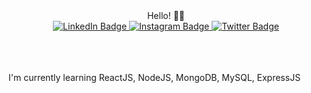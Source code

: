 <div id="header" align="center">
  Hello! 👋🏻
</div>

<div id="badges" align="center">
  <a href="https://www.linkedin.com/in/venska-arman-nur-rosyidin-313903b6/">
    <img src="https://img.shields.io/badge/LinkedIn-blue?style=for-the-badge&logo=linkedin&logoColor=white" alt="LinkedIn Badge"/>
  </a>
  <a href="https://www.instagram.com/">
    <img src="https://img.shields.io/badge/Instagram-E4405F?style=for-the-badge&logo=instagram&logoColor=white" alt="Instagram Badge"/>
  </a>
  <a href="https://twitter.com/m_artabak">
    <img src="https://img.shields.io/badge/Twitter-blue?style=for-the-badge&logo=twitter&logoColor=white" alt="Twitter Badge"/>
  </a>
</div>
<br/>
<br/>
<br/>
<p>I'm currently learning ReactJS, NodeJS, MongoDB, MySQL, ExpressJS</p>
